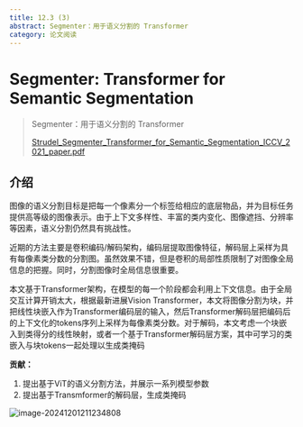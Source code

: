 ```yaml
---
title: 12.3 (3)
abstract: Segmenter：用于语义分割的 Transformer
category: 论文阅读
---
```


# Segmenter: Transformer for Semantic Segmentation

> Segmenter：用于语义分割的 Transformer
>
> [Strudel_Segmenter_Transformer_for_Semantic_Segmentation_ICCV_2021_paper.pdf](file:///D:/papers/AI+SC/Strudel_Segmenter_Transformer_for_Semantic_Segmentation_ICCV_2021_paper.pdf)

## 介绍

图像的语义分割目标是把每一个像素分一个标签给相应的底层物品，并为目标任务提供高等级的图像表示。由于上下文多样性、丰富的类内变化、图像遮挡、分辨率等因素，语义分割仍然具有挑战性。

近期的方法主要是卷积编码/解码架构，编码层提取图像特征，解码层上采样为具有每像素类分数的分割图。虽然效果不错，但是卷积的局部性质限制了对图像全局信息的把握。同时，分割图像时全局信息很重要。

本文基于Transformer架构，在模型的每一个阶段都会利用上下文信息。由于全局交互计算开销太大，根据最新进展Vision Transformer，本文将图像分割为块，并把线性块嵌入作为Transformer编码层的输入，然后Transformer解码层把编码后的上下文化的tokens序列上采样为每像素类分数。对于解码，本文考虑一个块嵌入到类得分的线性映射，或者一个基于Transformer解码层方案，其中可学习的类嵌入与块tokens一起处理以生成类掩码

**贡献：**

1. 提出基于ViT的语义分割方法，并展示一系列模型参数
2. 提出基于Transmformer的解码层，生成类掩码

![image-20241201211234808](C:\Users\ocl\AppData\Roaming\Typora\typora-user-images\image-20241201211234808.png)
